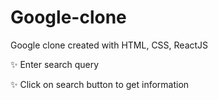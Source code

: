 # Google-clone
Google clone created with HTML, CSS, ReactJS

✨ Enter search query

✨ Click on search button to get information 
